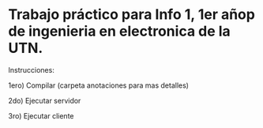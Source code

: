 # Trabajo práctico para Info 1, 1er añop de ingenieria en electronica de la UTN.

Instrucciones:

1ero)   Compilar    (carpeta anotaciones para mas detalles)

2do)    Ejecutar servidor

3ro)    Ejecutar cliente

